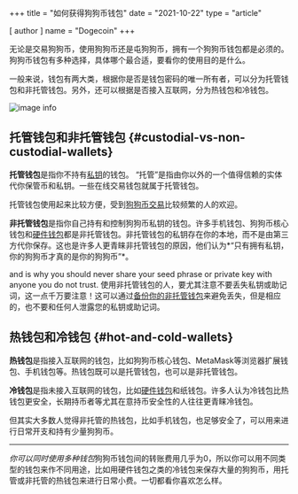 +++
title = "如何获得狗狗币钱包"
date = "2021-10-22"
type = "article"

[ author ]
  name = "Dogecoin"
+++

无论是交易狗狗币，使用狗狗币还是屯狗狗币，拥有一个狗狗币钱包都是必须的。狗狗币钱包有多种选择，具体哪个最合适，要看你的使用目的是什么。

一般来说，钱包有两大类，根据你是否是钱包密码的唯一所有者，可以分为托管钱包和非托管钱包。另外，还可以根据是否接入互联网，分为热钱包和冷钱包。

![image info](/assets/images/dogepedia/4.png)
## 托管钱包和非托管钱包 {#custodial-vs-non-custodial-wallets}

**托管钱包**是指你不持有[私钥](/zh-cn/dogepedia/articles/how-to-backup-a-wallet)的钱包。 “托管”是指由你以外的一个值得信赖的实体代你保管币和私钥。一些在线交易钱包就属于托管钱包。

托管钱包使用起来比较方便，受到[狗狗币交易](/zh-cn/dogepedia/articles/get-dogecoin)比较频繁的人的欢迎。

**非托管钱包**是指你自己持有和控制狗狗币私钥的钱包。许多手机钱包、狗狗币核心钱包和[硬件钱包](/zh-cn/dogepedia/articles/dogecoin-hardware-wallets)都是非托管钱包。非托管钱包的私钥存在你的本地，而不是由第三方代你保存。这也是许多人更青睐非托管钱包的原因，他们认为*“只有拥有私钥，你的狗狗币才真的是你的狗狗币”*。

and is why you should never share your seed phrase or private key with anyone you do not trust.
使用非托管钱包的人，要尤其注意不要丢失私钥或助记词，这一点千万要注意！这可以通过[备份你的非托管钱包](/zh-cn/dogepedia/articles/how-to-backup-a-wallet)来避免丢失，但是相应的，也不要和任何人泄露您的私钥或助记词。

## 热钱包和冷钱包 {#hot-and-cold-wallets}

**热钱包**是指接入互联网的钱包，比如狗狗币核心钱包、MetaMask等浏览器扩展钱包、手机钱包等。热钱包既可以是托管钱包，也可以是非托管钱包。

**冷钱包**是指未接入互联网的钱包，比如[硬件钱包](/zh-cn/dogepedia/articles/dogecoin-hardware-wallets)和纸钱包。许多人认为冷钱包比热钱包更安全，长期持币者等尤其在意持币安全性的人往往更青睐冷钱包。

但其实大多数人觉得非托管的热钱包，比如手机钱包，也足够安全了，可以用来进行日常开支和持有少量狗狗币。

***

*你可以同时使用多种钱包*狗狗币钱包间的转账费用几乎为0，所以你可以用不同类型的钱包来作不同用途，比如用硬件钱包之类的冷钱包来保存大量的狗狗币，用托管或非托管的热钱包来进行日常小费。一切都看你喜欢怎么样。
